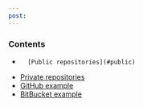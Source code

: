 ```yaml
---
post: 
---
```


### Contents

*		[Public repositories](#public)
*   [Private repositories](#private)
*   [GitHub example](#github)
*   [BitBucket example](#bitbucket)





